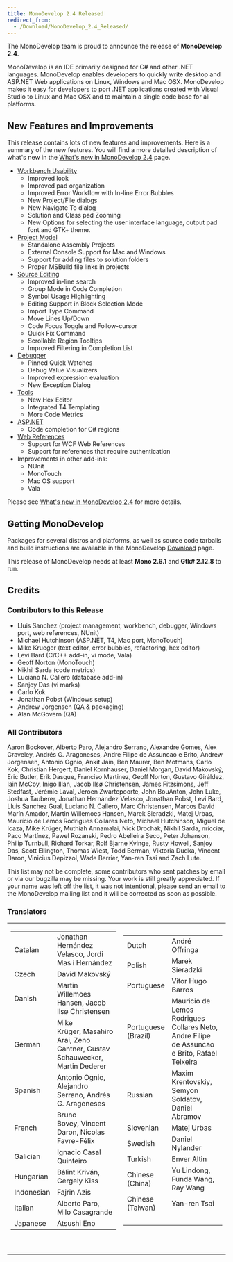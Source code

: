 ```yaml
---
title: MonoDevelop 2.4 Released
redirect_from:
  - /Download/MonoDevelop_2.4_Released/
---
```


The MonoDevelop team is proud to announce the release of **MonoDevelop 2.4**.

MonoDevelop is an IDE primarily designed for C# and other .NET languages. MonoDevelop enables developers to quickly write desktop and ASP.NET Web applications on Linux, Windows and Mac OSX. MonoDevelop makes it easy for developers to port .NET applications created with Visual Studio to Linux and Mac OSX and to maintain a single code base for all platforms.

New Features and Improvements
-----------------------------

This release contains lots of new features and improvements. Here is a summary of the new features. You will find a more detailed description of what's new in the [What's new in MonoDevelop 2.4](/documentation/release-notes/whats-new-in-monodevelop-2.4/) page.

-   [Workbench Usability](/documentation/release-notes/whats-new-in-monodevelop-2.4/#workbench-usability)
    -   Improved look
    -   Improved pad organization
    -   Improved Error Workflow with In-line Error Bubbles
    -   New Project/File dialogs
    -   New Navigate To dialog
    -   Solution and Class pad Zooming
    -   New Options for selecting the user interface language, output pad font and GTK+ theme.
-   [Project Model](/documentation/release-notes/whats-new-in-monodevelop-2.4/#project-model)
    -   Standalone Assembly Projects
    -   External Console Support for Mac and Windows
    -   Support for adding files to solution folders
    -   Proper MSBuild file links in projects
-   [Source Editing](/documentation/release-notes/whats-new-in-monodevelop-2.4/#source-editing)
    -   Improved in-line search
    -   Group Mode in Code Completion
    -   Symbol Usage Highlighting
    -   Editing Support in Block Selection Mode
    -   Import Type Command
    -   Move Lines Up/Down
    -   Code Focus Toggle and Follow-cursor
    -   Quick Fix Command
    -   Scrollable Region Tooltips
    -   Improved Filtering in Completion List
-   [Debugger](/documentation/release-notes/whats-new-in-monodevelop-2.4/#debugger)
    -   Pinned Quick Watches
    -   Debug Value Visualizers
    -   Improved expression evaluation
    -   New Exception Dialog
-   [Tools](/documentation/release-notes/whats-new-in-monodevelop-2.4/#tools)
    -   New Hex Editor
    -   Integrated T4 Templating
    -   More Code Metrics
-   [ASP.NET](/documentation/release-notes/whats-new-in-monodevelop-2.4/#aspnet)
    -   Code completion for C# regions
-   [Web References](/documentation/release-notes/whats-new-in-monodevelop-2.4/#web-references)
    -   Support for WCF Web References
    -   Support for references that require authentication
-   Improvements in other add-ins:
    -   NUnit
    -   MonoTouch
    -   Mac OS support
    -   Vala

Please see [What's new in MonoDevelop 2.4](/documentation/release-notes/whats-new-in-monodevelop-2.4/) for more details.

Getting MonoDevelop
-------------------

Packages for several distros and platforms, as well as source code tarballs and build instructions are available in the MonoDevelop [Download](/download/) page.

This release of MonoDevelop needs at least **Mono 2.6.1** and **Gtk# 2.12.8** to run.

Credits
-------

### Contributors to this Release 

-   Lluis Sanchez (project management, workbench, debugger, Windows port, web references, NUnit)
-   Michael Hutchinson (ASP.NET, T4, Mac port, MonoTouch)
-   Mike Krueger (text editor, error bubbles, refactoring, hex editor)
-   Levi Bard (C/C++ add-in, vi mode, Vala)
-   Geoff Norton (MonoTouch)
-   Nikhil Sarda (code metrics)
-   Luciano N. Callero (database add-in)
-   Sanjoy Das (vi marks)
-   Carlo Kok
-   Jonathan Pobst (Windows setup)
-   Andrew Jorgensen (QA & packaging)
-   Alan McGovern (QA)

### All Contributors

Aaron Bockover, Alberto Paro, Alejandro Serrano, Alexandre Gomes, Alex Graveley, Andrés G. Aragoneses, Andre Filipe de Assuncao e Brito, Andrew Jorgensen, Antonio Ognio, Ankit Jain, Ben Maurer, Ben Motmans, Carlo Kok, Christian Hergert, Daniel Kornhauser, Daniel Morgan, David Makovský, Eric Butler, Erik Dasque, Franciso Martinez, Geoff Norton, Gustavo Giráldez, Iain McCoy, Inigo Illan, Jacob Ilsø Christensen, James Fitzsimons, Jeff Stedfast, Jérémie Laval, Jeroen Zwartepoorte, John BouAnton, John Luke, Joshua Tauberer, Jonathan Hernández Velasco, Jonathan Pobst, Levi Bard, Lluis Sanchez Gual, Luciano N. Callero, Marc Christensen, Marcos David Marín Amador, Martin Willemoes Hansen, Marek Sieradzki, Matej Urbas, Maurício de Lemos Rodrigues Collares Neto, Michael Hutchinson, Miguel de Icaza, Mike Krüger, Muthiah Annamalai, Nick Drochak, Nikhil Sarda, nricciar, Paco Martínez, Pawel Rozanski, Pedro Abelleira Seco, Peter Johanson, Philip Turnbull, Richard Torkar, Rolf Bjarne Kvinge, Rusty Howell, Sanjoy Das, Scott Ellington, Thomas Wiest, Todd Berman, Viktoria Dudka, Vincent Daron, Vinicius Depizzol, Wade Berrier, Yan-ren Tsai and Zach Lute.

This list may not be complete, some contributors who sent patches by email or via our bugzilla may be missing. Your work is still greatly appreciated. If your name was left off the list, it was not intentional, please send an email to the MonoDevelop mailing list and it will be corrected as soon as possible.

### Translators

<table>
<colgroup>
<col width="50%" />
<col width="50%" />
</colgroup>
<tbody>
<tr class="odd">
<td align="left"><table>
<tbody>
<tr class="odd">
<td align="left">Catalan</td>
<td align="left">Jonathan Hernández Velasco, Jordi Mas i Hernández</td>
</tr>
<tr class="even">
<td align="left">Czech</td>
<td align="left">David Makovský</td>
</tr>
<tr class="odd">
<td align="left">Danish</td>
<td align="left">Martin Willemoes Hansen, Jacob Ilsø Christensen</td>
</tr>
<tr class="even">
<td align="left">German</td>
<td align="left">Mike Krüger, Masahiro Arai, Zeno Gantner, Gustav Schauwecker, Martin Dederer</td>
</tr>
<tr class="odd">
<td align="left">Spanish</td>
<td align="left">Antonio Ognio, Alejandro Serrano, Andrés G. Aragoneses</td>
</tr>
<tr class="even">
<td align="left">French</td>
<td align="left">Bruno Bovey, Vincent Daron, Nicolas Favre-Félix</td>
</tr>
<tr class="odd">
<td align="left">Galician</td>
<td align="left">Ignacio Casal Quinteiro</td>
</tr>
<tr class="even">
<td align="left">Hungarian</td>
<td align="left">Bálint Kriván, Gergely Kiss</td>
</tr>
<tr class="odd">
<td align="left">Indonesian</td>
<td align="left">Fajrin Azis</td>
</tr>
<tr class="even">
<td align="left">Italian</td>
<td align="left">Alberto Paro, Milo Casagrande</td>
</tr>
<tr class="odd">
<td align="left">Japanese</td>
<td align="left">Atsushi Eno</td>
</tr>
</tbody>
</table>
<p> </p></td>
<td align="left"><table>
<tbody>
<tr class="odd">
<td align="left">Dutch</td>
<td align="left">André Offringa</td>
</tr>
<tr class="even">
<td align="left">Polish</td>
<td align="left">Marek Sieradzki</td>
</tr>
<tr class="odd">
<td align="left">Portuguese</td>
<td align="left">Vitor Hugo Barros</td>
</tr>
<tr class="even">
<td align="left">Portuguese<br /> (Brazil)</td>
<td align="left">Mauricio de Lemos Rodrigues Collares Neto, Andre Filipe de Assuncao e Brito, Rafael Teixeira</td>
</tr>
<tr class="odd">
<td align="left">Russian</td>
<td align="left">Maxim Krentovskiy, Semyon Soldatov, Daniel Abramov</td>
</tr>
<tr class="even">
<td align="left">Slovenian</td>
<td align="left">Matej Urbas</td>
</tr>
<tr class="odd">
<td align="left">Swedish</td>
<td align="left">Daniel Nylander</td>
</tr>
<tr class="even">
<td align="left">Turkish</td>
<td align="left">Enver Altin</td>
</tr>
<tr class="odd">
<td align="left">Chinese<br /> (China)</td>
<td align="left">Yu Lindong, Funda Wang, Ray Wang</td>
</tr>
<tr class="even">
<td align="left">Chinese<br /> (Taiwan)</td>
<td align="left">Yan-ren Tsai</td>
</tr>
<tr class="odd">
<td align="left"> </td>
<td align="left"> </td>
</tr>
</tbody>
</table>
<p> </p></td>
</tr>
</tbody>
</table>
